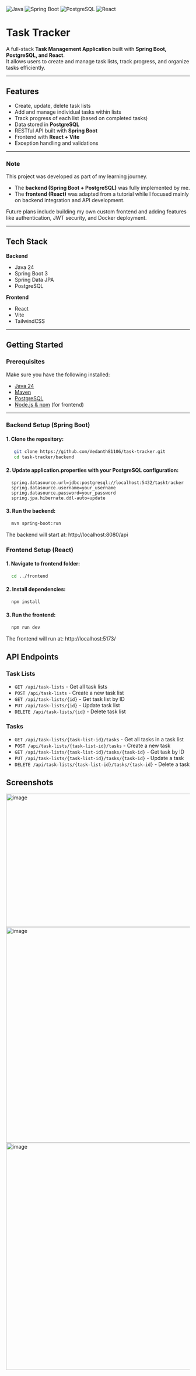 ![Java](https://img.shields.io/badge/Java-24-red)
![Spring Boot](https://img.shields.io/badge/Spring%20Boot-3-brightgreen)
![PostgreSQL](https://img.shields.io/badge/PostgreSQL-15-blue)
![React](https://img.shields.io/badge/React-18-blue)

# Task Tracker

A full-stack **Task Management Application** built with **Spring Boot, PostgreSQL, and React**.  
It allows users to create and manage task lists, track progress, and organize tasks efficiently.  

---

##  Features
-  Create, update, delete task lists
-  Add and manage individual tasks within lists
-  Track progress of each list (based on completed tasks)
-  Data stored in **PostgreSQL**
-  RESTful API built with **Spring Boot**
-  Frontend with **React + Vite**
-  Exception handling and validations

---

### Note
This project was developed as part of my learning journey.  
- The **backend (Spring Boot + PostgreSQL)** was fully implemented by me.  
- The **frontend (React)** was adapted from a tutorial while I focused mainly on backend integration and API development.  

Future plans include building my own custom frontend and adding features like authentication, JWT security, and Docker deployment.

---

## Tech Stack
**Backend**
- Java 24
- Spring Boot 3
- Spring Data JPA
- PostgreSQL

**Frontend**
- React
- Vite
- TailwindCSS 

---

## Getting Started

### Prerequisites
Make sure you have the following installed:
- [Java 24](https://www.oracle.com/java/technologies/downloads/)  
- [Maven](https://maven.apache.org/)  
- [PostgreSQL](https://www.postgresql.org/)  
- [Node.js & npm](https://nodejs.org/) (for frontend)

---
### Backend Setup (Spring Boot)
#### 1. Clone the repository:
```bash
   git clone https://github.com/Vedanth81106/task-tracker.git
   cd task-tracker/backend
```
   
#### 2. Update application.properties with your PostgreSQL configuration:
```properties
  spring.datasource.url=jdbc:postgresql://localhost:5432/tasktracker
  spring.datasource.username=your_username
  spring.datasource.password=your_password
  spring.jpa.hibernate.ddl-auto=update
```
#### 3. Run the backend:
```bash
  mvn spring-boot:run
```
The backend will start at:
http://localhost:8080/api

### Frontend Setup (React)

#### 1. Navigate to frontend folder:
```bash
  cd ../frontend
```
#### 2. Install dependencies:
```bash
  npm install
```
#### 3. Run the frontend:
```bash
  npm run dev
```
The frontend will run at:
 http://localhost:5173/

## API Endpoints

### Task Lists
- `GET /api/task-lists` - Get all task lists
- `POST /api/task-lists` - Create a new task list  
- `GET /api/task-lists/{id}` - Get task list by ID
- `PUT /api/task-lists/{id}` - Update task list
- `DELETE /api/task-lists/{id}` - Delete task list

### Tasks
- `GET /api/task-lists/{task-list-id}/tasks` - Get all tasks in a task list
- `POST /api/task-lists/{task-list-id}/tasks` - Create a new task
- `GET /api/task-lists/{task-list-id}/tasks/{task-id}` - Get task by ID
- `PUT /api/task-lists/{task-list-id}/tasks/{task-id}` - Update a task
- `DELETE /api/task-lists/{task-list-id}/tasks/{task-id}` - Delete a task

## Screenshots

<img width="563" height="364" alt="image" src="https://github.com/user-attachments/assets/679d5eeb-20f8-4bc6-994f-5f69d95dec96" />

<img width="870" height="589" alt="image" src="https://github.com/user-attachments/assets/8166d4c7-fd4b-473b-b672-f60b9b288987" />

<img width="600" height="620" alt="image" src="https://github.com/user-attachments/assets/30433c02-c663-4381-90f1-6f8f6cde471c" />



